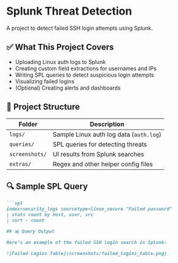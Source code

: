 # Splunk Threat Detection

A project to detect failed SSH login attempts using Splunk.

## ✅ What This Project Covers

- Uploading Linux auth logs to Splunk
- Creating custom field extractions for usernames and IPs
- Writing SPL queries to detect suspicious login attempts
- Visualizing failed logins
- (Optional) Creating alerts and dashboards

## 📁 Project Structure

| Folder | Description |
|--------|-------------|
| `logs/` | Sample Linux auth log data (`auth.log`) |
| `queries/` | SPL queries for detecting threats |
| `screenshots/` | UI results from Splunk searches |
| `extras/` | Regex and other helper config files |

## 🔍 Sample SPL Query

```markdown
```spl
index=security_logs sourcetype=linux_secure "Failed password"
| stats count by host, user, src
| sort - count

## 📊 Query Output

Here’s an example of the failed SSH login search in Splunk:

![Failed Logins Table](screenshots/failed_logins_table.png)

